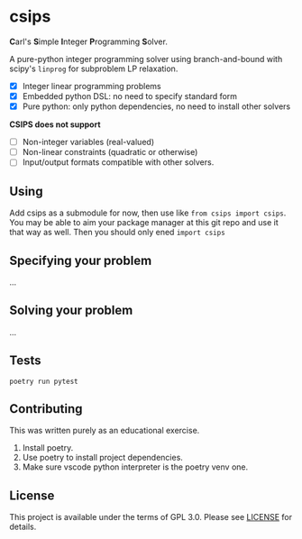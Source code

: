 # csips
**C**arl's **S**imple **I**nteger **P**rogramming **S**olver.

A pure-python integer programming solver using branch-and-bound with scipy's `linprog` for subproblem LP relaxation.

- [x] Integer linear programming problems
- [x] Embedded python DSL: no need to specify standard form
- [x] Pure python: only python dependencies, no need to install other solvers

**CSIPS does not support**

- [ ] Non-integer variables (real-valued)
- [ ] Non-linear constraints (quadratic or otherwise)
- [ ] Input/output formats compatible with other solvers.

## Using

Add csips as a submodule for now, then use like `from csips import csips`.
You may be able to aim your package manager at this git repo and use it that way as well.
Then you should only ened `import csips`

## Specifying your problem

...

## Solving your problem

...

## Tests
```
poetry run pytest
```

## Contributing

This was written purely as an educational exercise.

1. Install poetry.
2. Use poetry to install project dependencies.
3. Make sure vscode python interpreter is the poetry venv one.

## License

This project is available under the terms of GPL 3.0. 
Please see [LICENSE](LICENSE) for details.